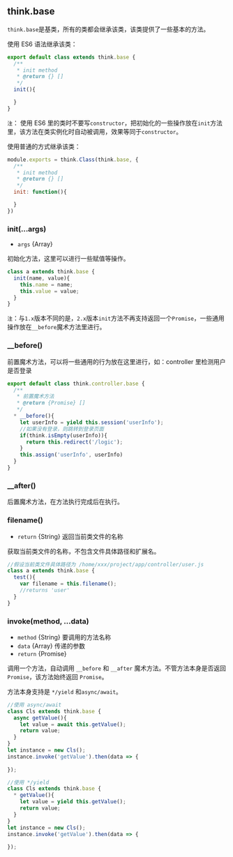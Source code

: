 ## think.base

`think.base`是基类，所有的类都会继承该类，该类提供了一些基本的方法。

使用 ES6 语法继承该类：

```js
export default class extends think.base {
  /**
   * init method
   * @return {} []
   */
  init(){

  }
}
```

`注`： 使用 ES6 里的类时不要写`constructor`，把初始化的一些操作放在`init`方法里，该方法在类实例化时自动被调用，效果等同于`constructor`。

使用普通的方式继承该类：
```js
module.exports = think.Class(think.base, {
  /**
   * init method
   * @return {} []
   */
  init: function(){

  }
})
```

### init(...args)

* `args` {Array}

初始化方法，这里可以进行一些赋值等操作。

```js
class a extends think.base {
  init(name, value){
    this.name = name;
    this.value = value;
  }
}
```

`注`：与`1.x`版本不同的是，`2.x`版本`init`方法不再支持返回一个`Promise`，一些通用操作放在`__before`魔术方法里进行。

### __before()

前置魔术方法，可以将一些通用的行为放在这里进行，如：controller 里检测用户是否登录

```js
export default class think.controller.base {
  /**
   * 前置魔术方法
   * @return {Promise} []
   */
  * __before(){
    let userInfo = yield this.session('userInfo');
    //如果没有登录，则跳转到登录页面
    if(think.isEmpty(userInfo)){
      return this.redirect('/logic');
    }
    this.assign('userInfo', userInfo)
  }
}
```

### __after()

后置魔术方法，在方法执行完成后在执行。

### filename()

* `return` {String} 返回当前类文件的名称

获取当前类文件的名称，不包含文件具体路径和扩展名。

```js
//假设当前类文件具体路径为 /home/xxx/project/app/controller/user.js
class a extends think.base {
  test(){
    var filename = this.filename();
    //returns 'user'
  }
}
```


### invoke(method, ...data)

* `method` {String} 要调用的方法名称
* `data` {Array} 传递的参数
* `return` {Promise}

调用一个方法，自动调用 `__before` 和 `__after` 魔术方法。不管方法本身是否返回 `Promise`，该方法始终返回 `Promise`。

方法本身支持是 `*/yield` 和`async/await`。

```js
//使用 async/await
class Cls extends think.base {
  async getValue(){
    let value = await this.getValue();
    return value;
  }
}
let instance = new Cls();
instance.invoke('getValue').then(data => {
    
});
```


```js
//使用 */yield
class Cls extends think.base {
  * getValue(){
    let value = yield this.getValue();
    return value;
  }
}
let instance = new Cls();
instance.invoke('getValue').then(data => {
    
});

```

